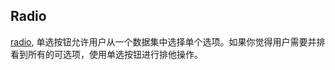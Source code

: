 ## Radio

[radio](https://material.google.com/components/selection-controls.html#selection-controls-radio-button), 单选按钮允许用户从一个数据集中选择单个选项。如果你觉得用户需要并排看到所有的可选项，使用单选按钮进行排他操作。
